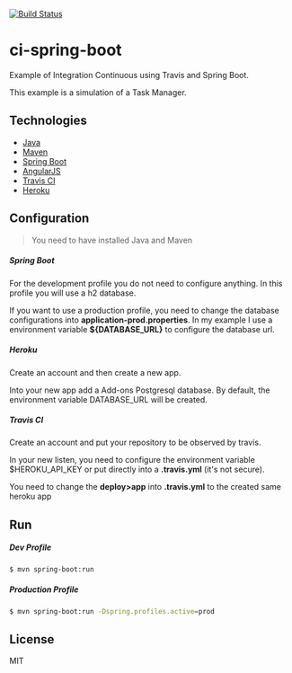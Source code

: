 [![Build Status](https://travis-ci.org/gabrielfeitosa/ci-spring-boot.svg?branch=master)](https://travis-ci.org/gabrielfeitosa/ci-spring-boot)
# ci-spring-boot

Example of Integration Continuous using Travis and Spring Boot.

This example is a simulation of a Task Manager.

## Technologies

* [Java](http://www.oracle.com/technetwork/java/javase/downloads/index.html)
* [Maven](https://maven.apache.org/)
* [Spring Boot](http://projects.spring.io/spring-boot/)
* [AngularJS](https://angularjs.org/)
* [Travis CI](https://travis-ci.org/)
* [Heroku](https://www.heroku.com/)

## Configuration

> You need to have installed Java and Maven

##### Spring Boot

  For the development profile you do not need to configure anything. In this profile you will use a h2 database.
  
  If you want to use a production profile, you need to change the database configurations into __application-prod.properties__. In my example I use a environment variable __${DATABASE_URL}__ to configure the database url. 

##### Heroku

Create an account and then create a new app.

Into your new app add a Add-ons Postgresql database. By default, the environment variable DATABASE_URL will be created. 

  
##### Travis CI

Create an account and put your repository to be observed by travis. 

In your new listen, you need to configure the environment variable $HEROKU_API_KEY or put directly into a __.travis.yml__ (it's not secure). 

You need to change the __deploy>app__ into __.travis.yml__ to the created same heroku app

## Run

##### Dev Profile

```sh
$ mvn spring-boot:run 
```

##### Production Profile

```sh
$ mvn spring-boot:run -Dspring.profiles.active=prod
```

License
----

MIT
